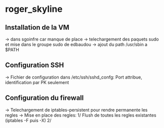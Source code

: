 # roger_skyline

## Installation de la VM
-> dans sgoinfre car manque de place
-> telechargement des paquets sudo et mise dans le groupe sudo de edbaudou
-> ajout du path /usr/sbin a $PATH

## Configuration SSH
-> Fichier de configuration dans /etc/ssh/sshd_confg:
Port attribue, identification par PK seulement

## Configuration du firewall
-> Telechargement de iptables-persistent pour rendre permanente les regles
-> Mise en place des regles:
1/ Flush de toutes les regles existantes (iptables -F puis -X)
2/ 
